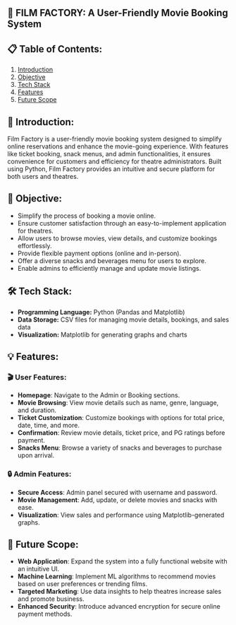## 🎥 FILM FACTORY: A User-Friendly Movie Booking System

## 📋 Table of Contents: 
1. [Introduction](#introduction)  
2. [Objective](#objective)  
3. [Tech Stack](#tech-stack)  
4. [Features](#features)  
5. [Future Scope](#future-scope)  


## 🌱 Introduction:
Film Factory is a user-friendly movie booking system designed to simplify online reservations and enhance the movie-going experience. With features like ticket booking, snack menus, and admin functionalities, it ensures convenience for customers and efficiency for theatre administrators. Built using Python, Film Factory provides an intuitive and secure platform for both users and theatres.


## 🎯 Objective:
- Simplify the process of booking a movie online.  
- Ensure customer satisfaction through an easy-to-implement application for theatres.  
- Allow users to browse movies, view details, and customize bookings effortlessly.  
- Provide flexible payment options (online and in-person).  
- Offer a diverse snacks and beverages menu for users to explore.  
- Enable admins to efficiently manage and update movie listings.  


## 🛠️ Tech Stack:  
- **Programming Language:** Python (Pandas and Matplotlib) 
- **Data Storage:** CSV files for managing movie details, bookings, and sales data  
- **Visualization:** Matplotlib for generating graphs and charts  


## 💡 Features:
### 🎬 User Features:  
- **Homepage**: Navigate to the Admin or Booking sections.  
- **Movie Browsing**: View movie details such as name, genre, language, and duration.  
- **Ticket Customization**: Customize bookings with options for total price, date, time, and more.  
- **Confirmation**: Review movie details, ticket price, and PG ratings before payment.  
- **Snacks Menu**: Browse a variety of snacks and beverages to purchase upon arrival.  

### 🔒 Admin Features:  
- **Secure Access**: Admin panel secured with username and password.  
- **Movie Management**: Add, update, or delete movies and snacks with ease.  
- **Visualization**: View sales and performance using Matplotlib-generated graphs.


## 🚀 Future Scope:  
- **Web Application**: Expand the system into a fully functional website with an intuitive UI.  
- **Machine Learning**: Implement ML algorithms to recommend movies based on user preferences or trending films.  
- **Targeted Marketing**: Use data insights to help theatres increase sales and promote business.  
- **Enhanced Security**: Introduce advanced encryption for secure online payment methods.  
